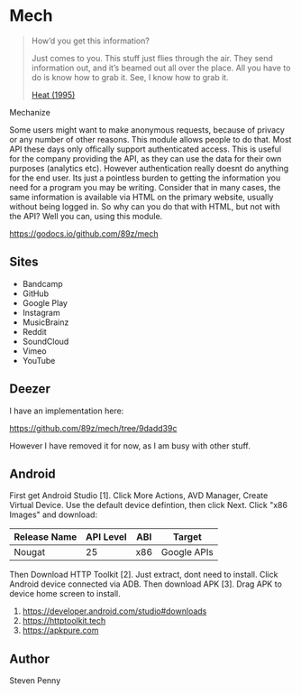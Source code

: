 # Mech

> How’d you get this information?
>
> Just comes to you. This stuff just flies through the air. They send
> information out, and it’s beamed out all over the place. All you have to do
> is know how to grab it. See, I know how to grab it.
>
> [Heat (1995)](//f002.backblazeb2.com/file/ql8mlh/Heat.1995.mp4)

Mechanize

Some users might want to make anonymous requests, because of privacy or any
number of other reasons. This module allows people to do that. Most API these
days only offically support authenticated access. This is useful for the
company providing the API, as they can use the data for their own purposes
(analytics etc). However authentication really doesnt do anything for the end
user. Its just a pointless burden to getting the information you need for a
program you may be writing. Consider that in many cases, the same information
is available via HTML on the primary website, usually without being logged in.
So why can you do that with HTML, but not with the API? Well you can, using this
module.

https://godocs.io/github.com/89z/mech

## Sites

- Bandcamp
- GitHub
- Google Play
- Instagram
- MusicBrainz
- Reddit
- SoundCloud
- Vimeo
- YouTube

## Deezer

I have an implementation here:

https://github.com/89z/mech/tree/9dadd39c

However I have removed it for now, as I am busy with other stuff.

## Android

First get Android Studio [1]. Click More Actions, AVD Manager, Create Virtual
Device. Use the default device defintion, then click Next. Click "x86 Images"
and download:

Release Name | API Level | ABI | Target
-------------|-----------|-----|------------
Nougat       | 25        | x86 | Google APIs

Then Download HTTP Toolkit [2]. Just extract, dont need to install. Click
Android device connected via ADB. Then download APK [3]. Drag APK to device
home screen to install.

1. https://developer.android.com/studio#downloads
2. https://httptoolkit.tech
3. https://apkpure.com

## Author

Steven Penny
